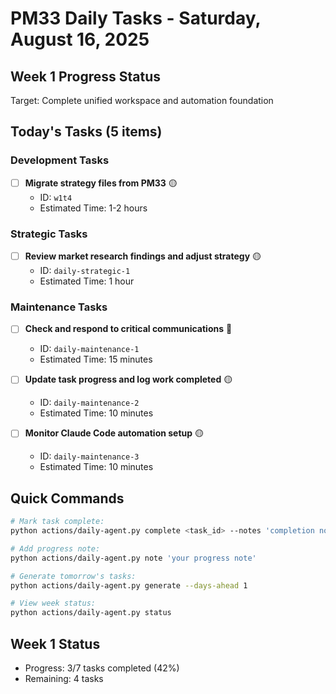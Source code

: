 # PM33 Daily Tasks - Saturday, August 16, 2025

## Week 1 Progress Status
Target: Complete unified workspace and automation foundation

## Today's Tasks (5 items)

### Development Tasks
- [ ] **Migrate strategy files from PM33** 🟡
  - ID: `w1t4`
  - Estimated Time: 1-2 hours

### Strategic Tasks
- [ ] **Review market research findings and adjust strategy** 🟡
  - ID: `daily-strategic-1`
  - Estimated Time: 1 hour

### Maintenance Tasks
- [ ] **Check and respond to critical communications** 🔴
  - ID: `daily-maintenance-1`
  - Estimated Time: 15 minutes

- [ ] **Update task progress and log work completed** 🟡
  - ID: `daily-maintenance-2`
  - Estimated Time: 10 minutes

- [ ] **Monitor Claude Code automation setup** 🟡
  - ID: `daily-maintenance-3`
  - Estimated Time: 10 minutes

## Quick Commands
```bash
# Mark task complete:
python actions/daily-agent.py complete <task_id> --notes 'completion notes'

# Add progress note:
python actions/daily-agent.py note 'your progress note'

# Generate tomorrow's tasks:
python actions/daily-agent.py generate --days-ahead 1

# View week status:
python actions/daily-agent.py status
```

## Week 1 Status
- Progress: 3/7 tasks completed (42%)
- Remaining: 4 tasks
